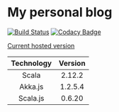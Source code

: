 My personal blog
================

[![Build Status](https://travis-ci.org/kelebra/tkachuko-blog.svg?branch=master)](https://travis-ci.org/kelebra/tkachuko-blog)&nbsp;[![Codacy Badge](https://api.codacy.com/project/badge/grade/0f267b7bd3664a61bd53e97abfc3970b)](https://www.codacy.com/app/kelebra20/tkachuko-blog)

[Current hosted version](http://tkachuko.info)

| Technology | Version |
|:----------:|:-------:|
| Scala      |  2.12.2 |
| Akka.js    | 1.2.5.4 |
| Scala.js   |  0.6.20 |
